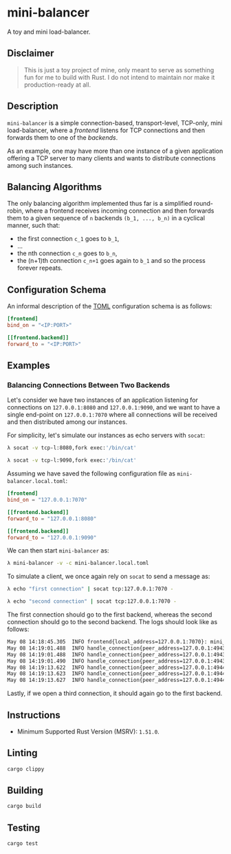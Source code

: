 # mini-balancer

A toy and mini load-balancer.

## Disclaimer

> This is just a toy project of mine, only meant to serve as something fun for me to build with Rust. I do not intend to maintain nor make it production-ready at all.

## Description

`mini-balancer` is a simple connection-based, transport-level, TCP-only, mini load-balancer, where a *frontend* listens for TCP connections and then forwards them to one of the *backends*.

As an example, one may have more than one instance of a given application offering a TCP server to many clients and wants to distribute connections among such instances.

## Balancing Algorithms

The only balancing algorithm implemented thus far is a simplified round-robin, where a frontend receives incoming connection and then forwards them to a given sequence of `n` backends `(b_1, ..., b_n)` in a cyclical manner, such that:

* the first connection `c_1` goes to `b_1`,
* ...
* the nth connection `c_n` goes to `b_n`,
* the (n+1)th connection `c_n+1` goes again to `b_1` and so the process forever repeats.

## Configuration Schema

An informal description of the [TOML](https://github.com/toml-lang/toml) configuration schema is as follows:

```toml
[frontend]
bind_on = "<IP:PORT>"

[[frontend.backend]]
forward_to = "<IP:PORT>"
```

## Examples

### Balancing Connections Between Two Backends

Let's consider we have two instances of an application listening for connections on `127.0.0.1:8080` and `127.0.0.1:9090`, and we want to have a single end-point on `127.0.0.1:7070` where all connections will be received and then distributed among our instances.

For simplicity, let's simulate our instances as echo servers with `socat`:

```sh
λ socat -v tcp-l:8080,fork exec:'/bin/cat'
```

```sh
λ socat -v tcp-l:9090,fork exec:'/bin/cat'
```

Assuming we have saved the following configuration file as `mini-balancer.local.toml`:

```toml
[frontend]
bind_on = "127.0.0.1:7070"

[[frontend.backend]]
forward_to = "127.0.0.1:8080"

[[frontend.backend]]
forward_to = "127.0.0.1:9090"
```

We can then start `mini-balancer` as:

```sh
λ mini-balancer -v -c mini-balancer.local.toml
```

To simulate a client, we once again rely on `socat` to send a message as:

```sh
λ echo "first connection" | socat tcp:127.0.0.1:7070 -
```

```sh
λ echo "second connection" | socat tcp:127.0.0.1:7070 -
```

The first connection should go to the first backend, whereas the second connection should go to the second backend. The logs should look like as follows:

```sh
May 08 14:18:45.305  INFO frontend{local_address=127.0.0.1:7070}: mini_balancer::balancing::frontend: listening for connections
May 08 14:19:01.488  INFO handle_connection{peer_address=127.0.0.1:49438}: mini_balancer::balancing::frontend: serving connection
May 08 14:19:01.488  INFO handle_connection{peer_address=127.0.0.1:49438}:through{target_address=127.0.0.1:8080}: mini_balancer::balancing::middleware::client: opened client connection
May 08 14:19:01.490  INFO handle_connection{peer_address=127.0.0.1:49438}: mini_balancer::balancing::frontend: served connection
May 08 14:19:13.622  INFO handle_connection{peer_address=127.0.0.1:49444}: mini_balancer::balancing::frontend: serving connection
May 08 14:19:13.623  INFO handle_connection{peer_address=127.0.0.1:49444}:through{target_address=127.0.0.3:9090}: mini_balancer::balancing::middleware::client: opened client connection
May 08 14:19:13.627  INFO handle_connection{peer_address=127.0.0.1:49444}: mini_balancer::balancing::frontend: served connection
```

Lastly, if we open a third connection, it should again go to the first backend.

## Instructions

* Minimum Supported Rust Version (MSRV): `1.51.0`.

## Linting

```sh
cargo clippy
```

## Building

```sh
cargo build
```

## Testing

```sh
cargo test
```
